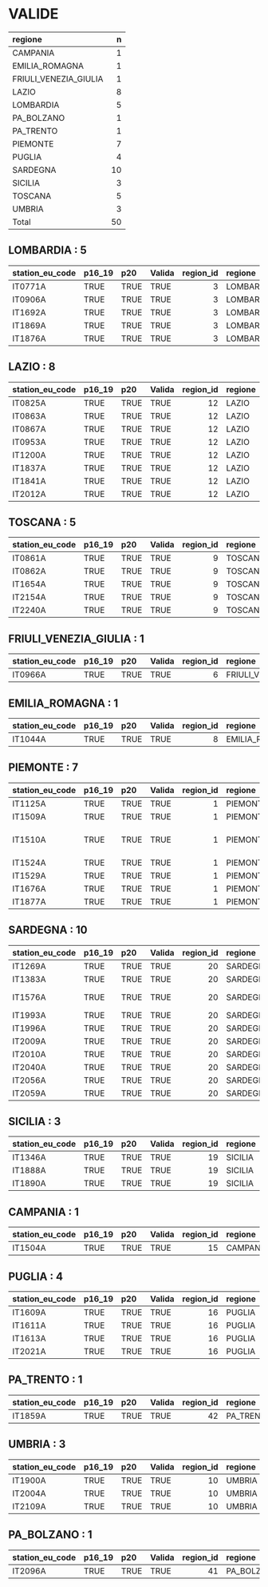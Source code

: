 
# VALIDE


|regione               |  n|
|:---------------------|--:|
|CAMPANIA              |  1|
|EMILIA_ROMAGNA        |  1|
|FRIULI_VENEZIA_GIULIA |  1|
|LAZIO                 |  8|
|LOMBARDIA             |  5|
|PA_BOLZANO            |  1|
|PA_TRENTO             |  1|
|PIEMONTE              |  7|
|PUGLIA                |  4|
|SARDEGNA              | 10|
|SICILIA               |  3|
|TOSCANA               |  5|
|UMBRIA                |  3|
|Total                 | 50|

## LOMBARDIA : 5


|station_eu_code |p16_19 |p20  |Valida | region_id|regione   |provincia |
|:---------------|:------|:----|:------|---------:|:---------|:---------|
|IT0771A         |TRUE   |TRUE |TRUE   |         3|LOMBARDIA |Como      |
|IT0906A         |TRUE   |TRUE |TRUE   |         3|LOMBARDIA |Sondrio   |
|IT1692A         |TRUE   |TRUE |TRUE   |         3|LOMBARDIA |Milano    |
|IT1869A         |TRUE   |TRUE |TRUE   |         3|LOMBARDIA |Mantova   |
|IT1876A         |TRUE   |TRUE |TRUE   |         3|LOMBARDIA |Bergamo   |


## LAZIO : 8


|station_eu_code |p16_19 |p20  |Valida | region_id|regione |provincia |
|:---------------|:------|:----|:------|---------:|:-------|:---------|
|IT0825A         |TRUE   |TRUE |TRUE   |        12|LAZIO   |Roma      |
|IT0863A         |TRUE   |TRUE |TRUE   |        12|LAZIO   |Viterbo   |
|IT0867A         |TRUE   |TRUE |TRUE   |        12|LAZIO   |Rieti     |
|IT0953A         |TRUE   |TRUE |TRUE   |        12|LAZIO   |Roma      |
|IT1200A         |TRUE   |TRUE |TRUE   |        12|LAZIO   |Frosinone |
|IT1837A         |TRUE   |TRUE |TRUE   |        12|LAZIO   |Roma      |
|IT1841A         |TRUE   |TRUE |TRUE   |        12|LAZIO   |Roma      |
|IT2012A         |TRUE   |TRUE |TRUE   |        12|LAZIO   |Roma      |


## TOSCANA : 5


|station_eu_code |p16_19 |p20  |Valida | region_id|regione |provincia |
|:---------------|:------|:----|:------|---------:|:-------|:---------|
|IT0861A         |TRUE   |TRUE |TRUE   |         9|TOSCANA |Firenze   |
|IT0862A         |TRUE   |TRUE |TRUE   |         9|TOSCANA |Firenze   |
|IT1654A         |TRUE   |TRUE |TRUE   |         9|TOSCANA |Prato     |
|IT2154A         |TRUE   |TRUE |TRUE   |         9|TOSCANA |Livorno   |
|IT2240A         |TRUE   |TRUE |TRUE   |         9|TOSCANA |Lucca     |


## FRIULI_VENEZIA_GIULIA : 1


|station_eu_code |p16_19 |p20  |Valida | region_id|regione               |provincia |
|:---------------|:------|:----|:------|---------:|:---------------------|:---------|
|IT0966A         |TRUE   |TRUE |TRUE   |         6|FRIULI_VENEZIA_GIULIA |Udine     |


## EMILIA_ROMAGNA : 1


|station_eu_code |p16_19 |p20  |Valida | region_id|regione        |provincia |
|:---------------|:------|:----|:------|---------:|:--------------|:---------|
|IT1044A         |TRUE   |TRUE |TRUE   |         8|EMILIA_ROMAGNA |Rimini    |


## PIEMONTE : 7


|station_eu_code |p16_19 |p20  |Valida | region_id|regione  |provincia            |
|:---------------|:------|:----|:------|---------:|:--------|:--------------------|
|IT1125A         |TRUE   |TRUE |TRUE   |         1|PIEMONTE |Torino               |
|IT1509A         |TRUE   |TRUE |TRUE   |         1|PIEMONTE |Novara               |
|IT1510A         |TRUE   |TRUE |TRUE   |         1|PIEMONTE |Verbano-Cusio-Ossola |
|IT1524A         |TRUE   |TRUE |TRUE   |         1|PIEMONTE |Cuneo                |
|IT1529A         |TRUE   |TRUE |TRUE   |         1|PIEMONTE |Cuneo                |
|IT1676A         |TRUE   |TRUE |TRUE   |         1|PIEMONTE |Novara               |
|IT1877A         |TRUE   |TRUE |TRUE   |         1|PIEMONTE |Torino               |


## SARDEGNA : 10


|station_eu_code |p16_19 |p20  |Valida | region_id|regione  |provincia         |
|:---------------|:------|:----|:------|---------:|:--------|:-----------------|
|IT1269A         |TRUE   |TRUE |TRUE   |        20|SARDEGNA |Cagliari          |
|IT1383A         |TRUE   |TRUE |TRUE   |        20|SARDEGNA |Sassari           |
|IT1576A         |TRUE   |TRUE |TRUE   |        20|SARDEGNA |Carbonia-Iglesias |
|IT1993A         |TRUE   |TRUE |TRUE   |        20|SARDEGNA |Cagliari          |
|IT1996A         |TRUE   |TRUE |TRUE   |        20|SARDEGNA |Nuoro             |
|IT2009A         |TRUE   |TRUE |TRUE   |        20|SARDEGNA |Sassari           |
|IT2010A         |TRUE   |TRUE |TRUE   |        20|SARDEGNA |Sassari           |
|IT2040A         |TRUE   |TRUE |TRUE   |        20|SARDEGNA |Cagliari          |
|IT2056A         |TRUE   |TRUE |TRUE   |        20|SARDEGNA |Cagliari          |
|IT2059A         |TRUE   |TRUE |TRUE   |        20|SARDEGNA |Sassari           |


## SICILIA : 3


|station_eu_code |p16_19 |p20  |Valida | region_id|regione |provincia |
|:---------------|:------|:----|:------|---------:|:-------|:---------|
|IT1346A         |TRUE   |TRUE |TRUE   |        19|SICILIA |Siracusa  |
|IT1888A         |TRUE   |TRUE |TRUE   |        19|SICILIA |Palermo   |
|IT1890A         |TRUE   |TRUE |TRUE   |        19|SICILIA |Enna      |


## CAMPANIA : 1


|station_eu_code |p16_19 |p20  |Valida | region_id|regione  |provincia |
|:---------------|:------|:----|:------|---------:|:--------|:---------|
|IT1504A         |TRUE   |TRUE |TRUE   |        15|CAMPANIA |Salerno   |


## PUGLIA : 4


|station_eu_code |p16_19 |p20  |Valida | region_id|regione |provincia |
|:---------------|:------|:----|:------|---------:|:-------|:---------|
|IT1609A         |TRUE   |TRUE |TRUE   |        16|PUGLIA  |Taranto   |
|IT1611A         |TRUE   |TRUE |TRUE   |        16|PUGLIA  |Taranto   |
|IT1613A         |TRUE   |TRUE |TRUE   |        16|PUGLIA  |Taranto   |
|IT2021A         |TRUE   |TRUE |TRUE   |        16|PUGLIA  |Taranto   |


## PA_TRENTO : 1


|station_eu_code |p16_19 |p20  |Valida | region_id|regione   |provincia |
|:---------------|:------|:----|:------|---------:|:---------|:---------|
|IT1859A         |TRUE   |TRUE |TRUE   |        42|PA_TRENTO |Trento    |


## UMBRIA : 3


|station_eu_code |p16_19 |p20  |Valida | region_id|regione |provincia |
|:---------------|:------|:----|:------|---------:|:-------|:---------|
|IT1900A         |TRUE   |TRUE |TRUE   |        10|UMBRIA  |Perugia   |
|IT2004A         |TRUE   |TRUE |TRUE   |        10|UMBRIA  |Perugia   |
|IT2109A         |TRUE   |TRUE |TRUE   |        10|UMBRIA  |Terni     |


## PA_BOLZANO : 1


|station_eu_code |p16_19 |p20  |Valida | region_id|regione    |provincia |
|:---------------|:------|:----|:------|---------:|:----------|:---------|
|IT2096A         |TRUE   |TRUE |TRUE   |        41|PA_BOLZANO |Bolzano   |


